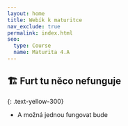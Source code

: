 ```yaml
---
layout: home
title: Webík k maturitce
nav_exclude: true
permalink: index.html
seo:
  type: Course
  name: Maturita 4.A
---
```


## &#127959; Furt tu něco nefunguje
{: .text-yellow-300}

- A možná jednou fungovat bude


<!-- [Github cheatsheet](https://education.github.com/git-cheat-sheet-education.pdf) -->
